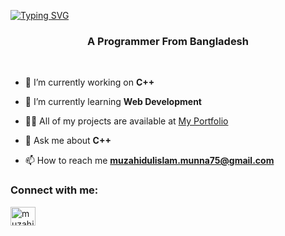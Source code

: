 [![Typing SVG](https://readme-typing-svg.herokuapp.com?lines=Hi+%F0%9F%91%8B%2C+I'm+Muzahidul+Islam+Munna)](https://git.io/typing-svg)
<h3 align="center">A Programmer From Bangladesh</h3>
<br>


- 🔭 I’m currently working on **C++**

- 🌱 I’m currently learning **Web Development**


- 👨‍💻 All of my projects are available at [My Portfolio](https://github.com/Muzahid-75)

- 💬 Ask me about **C++**

- 📫 How to reach me **muzahidulislam.munna75@gmail.com**


<h3 align="left">Connect with me:</h3>
<p align="left">

<a href="https://www.facebook.com/muzahidaiub" target="blank"><img align="center" src="https://raw.githubusercontent.com/rahuldkjain/github-profile-readme-generator/master/src/images/icons/Social/facebook.svg" alt="muzahidaiub" height="30" width="40" /></a>

</p>
